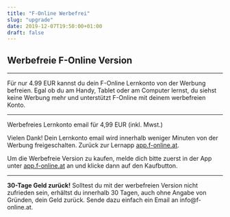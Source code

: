 ```yaml
---
title: "F-Online Werbefrei"
slug: "upgrade"
date: 2019-12-07T19:50:00+01:00
draft: false
---
```


<script src="https://www.paypal.com/sdk/js?client-id=Ad8dd58EhUXHIa-6hqrtvgkvdH7flIoFYcs6JKF5ExhcirOnbXAbFOna-TDknQamOs6pJGV592Xdfy52&currency=EUR">
</script>

<div class="page-information">
  <div class="article">
    <h2>Werbefreie F-Online Version</h2>
    <hr>
    <p>Für nur 4.99 EUR kannst du dein F-Online Lernkonto von der Werbung befreien. Egal ob du am Handy, Tablet oder am Computer lernst, du siehst keine Werbung mehr und unterstützt F-Online mit deinem werbefreien Konto.</p>
    <hr>
    <div id="email-provided"><p>Werbefreies Lernkonto <span class="email">email</span> für 4,99 EUR (inkl. Mwst.)</p></div>
    <div id="payment-done"><p>Vielen Dank! Dein Lernkonto <span class="email">email</span> wird innerhalb weniger Minuten von der Werbung freigeschalten. Zurück zur Lernapp <a href="https://app.f-online.at/#logout">app.f-online.at</a>.</p></div>
    <div id="paypal-button-container"></div>
    <div id="no-email-provided"><p>Um die Werbefreie Version zu kaufen, melde dich bitte zuerst in der App unter <a href="https://app.f-online.at">app.f-online.at</a> an und klicke dann auf den Kaufbutton.</p></div>
    <hr>
    <p><b>30-Tage Geld zurück!</b> Solltest du mit der werbefreien Version nicht zufrieden sein, erhältst du innerhalb 30 Tagen, auch ohne Angabe von Gründen, dein Geld zurück. Sende dazu einfach ein Email an info@f-online.at.</p>
  </div>
</div>

<script>

function getUrlVars() {
    var vars = {};
    var parts = window.location.href.replace(/[?&]+([^=&]+)=([^&]*)/gi, function(m,key,value) {
        vars[key] = value;
    });
    return vars;
}

function getUrlParam(parameter, defaultvalue){
    var urlparameter = defaultvalue;
    if(window.location.href.indexOf(parameter) > -1){
        urlparameter = getUrlVars()[parameter];
        }
    return urlparameter;
}

function emailGiven(email) {
    document.getElementById("email-provided").style.display = "block"; 
    document.getElementById("no-email-provided").style.display = "none"; 

    emailFields = document.getElementsByClassName("email");
    for (var i = 0; i < emailFields.length; i++) {
        emailFields[i].innerHTML = account;
    };  
}

function paymentDone(details) {
    document.getElementById("email-provided").style.display = "none";
    document.getElementById("no-email-provided").style.display = "none";
    document.getElementById("payment-done").style.display = "block";
    document.getElementById("paypal-button-container").style.display = "none";
    var _paq = window._paq || [];
    _paq.push(['trackEvent', 'upgrade', 'paid']);
}

var account = getUrlParam('account');

if (account) {

    emailGiven(account);

    paypal.Buttons({
        createOrder: function(data, actions) {
            return actions.order.create({
                payer: {
                    email_address: account,
                    address: {
                        country_code: "AT"
                    }
                },
                application_context: {
                    brand_name: "F-Online",
                    locale: "de-AT",
                    shipping_preference: "NO_SHIPPING",

                },
                purchase_units: [{
                    reference_id: "werbefrei-"+account,
                    description: "Werbefrei F-Online "+account,
                    soft_descriptor: "werbefrei",
                    amount: {
                        currency_code: 'EUR',
                        value: '4.99'
                    }
                }]
            })
        },
        onApprove: function(data, actions) {
            return actions.order.capture().then(function(details) {
                paymentDone(details);
            });
        }
    }).render('#paypal-button-container');
}
</script>
